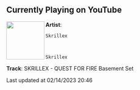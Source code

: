 ## Currently Playing on YouTube

[<img align="left" width="100" src="https://i.ytimg.com/vi/hb0XLX0b4Y4/maxresdefault.jpg">](https://www.youtube.com/watch?v=hb0XLX0b4Y4)

**Artist**: 
  
    Skrillex
  
  
  
    Skrillex
  





 

**Track**: SKRILLEX - QUEST FOR FIRE Basement Set

Last updated at 02/14/2023 20:46
